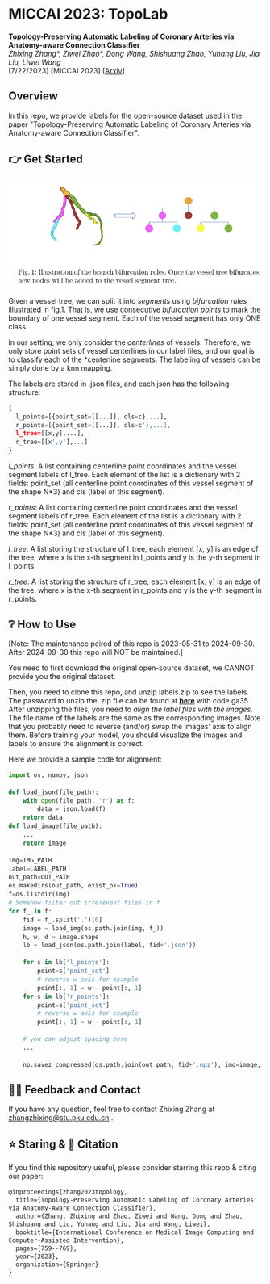 # MICCAI 2023: TopoLab

**Topology-Preserving Automatic Labeling of Coronary Arteries via Anatomy-aware Connection Classifier** \
*Zhixing Zhang\*, Ziwei Zhao\*, Dong Wang, Shishuang Zhao, Yuhang Liu, Jia Liu, Liwei Wang* \
[7/22/2023] [MICCAI 2023] [[Arxiv](http://arxiv.org/abs/2307.11959)]

## Overview

In this repo, we provide labels for the open-source dataset used in the paper "Topology-Preserving Automatic Labeling of Coronary Arteries via Anatomy-aware Connection Classifier".


## :point_right: Get Started

![image-20230713111759788](imgs/bifurcation.png)

Given a vessel tree, we can split it into *segments* using *bifurcation rules* illustrated in fig.1. That is, we use consecutive *bifurcation points* to mark the boundary of one vessel segment. Each of the vessel segment has only ONE class. 

In our setting, we only consider the *centerlines* of vessels. Therefore, we only store point sets of vessel centerlines in our label files, and our goal is to classify each of the *centerline segments. The labeling of vessels can be simply done by a knn mapping.

The labels are stored in .json files, and each json has the following structure:

```python
{
  l_points=[{point_set=[[...]], cls=c},...],
  r_points=[{point_set=[[...]], cls=c'},...],
  l_tree=[[x,y],...], 
  r_tree=[[x',y'],...]
}
```

*l_points*: A list containing centerline point coordinates and the vessel segment labels of l_tree. Each element of the list is a dictionary with 2 fields: point_set (all centerline point coordinates of this vessel segment of the shape N*3) and cls (label of this segment).

*r_points*: A list containing centerline point coordinates and the vessel segment labels of r_tree. Each element of the list is a dictionary with 2 fields: point_set (all centerline point coordinates of this vessel segment of the shape N*3) and cls (label of this segment).

*l_tree*: A list storing the structure of l_tree, each element [x, y] is an edge of the tree, where x is the x-th segment in l_points and y is the y-th segment in l_points.

*r_tree*: A list storing the structure of r_tree, each element [x, y] is an edge of the tree, where x is the x-th segment in r_points and y is the y-th segment in r_points.

## :grey_question: How to Use
[Note: The maintenance peirod of this repo is 2023-05-31 to 2024-09-30. After 2024-09-30 this repo will NOT be maintained.]

You need to first download the original open-source dataset, we CANNOT provide you the original dataset.

Then, you need to clone this repo, and unzip labels.zip to see the labels. The password to unzip the .zip file can be found at **[here](https://pan.baidu.com/s/1S6Ihv5AAtHyeLnz1FHtdtw)** with code ga35. After unzipping the files, you need to *align the label files with the images*. The file name of the labels are the same as the corresponding images. Note that you probably need to reverse (and/or) swap the images' axis to align them. Before training your model, you should visualize the images and labels to ensure the alignment is correct.



Here we provide a sample code for alignment:

```python
import os, numpy, json

def load_json(file_path):
    with open(file_path, 'r') as f:
        data = json.load(f)
    return data
def load_image(file_path):
    ...
    return image

img=IMG_PATH
label=LABEL_PATH
out_path=OUT_PATH
os.makedirs(out_path, exist_ok=True)
f=os.listdir(img)
# Somehow filter out irrelevent files in f
for f_ in f:
	fid = f_.split('.')[0]
    image = load_img(os.path.join(img, f_))
    h, w, d = image.shape
    lb = load_json(os.path.join(label, fid+'.json'))
    
    for s in lb['l_points']:
        point=s['point_set']
		# reverse w axis for example
		point[:, 1] = w - point[:, 1]
	for s in lb['r_points']:
        point=s['point_set']
		# reverse w axis for example
		point[:, 1] = w - point[:, 1]
	
	# you can adjust spacing here
	...
	
	np.savez_compressed(os.path.join(out_path, fid+'.npz'), img=image, label=lb)
```



## 🙋‍♀️ Feedback and Contact

If you have any question, feel free to contact Zhixing Zhang at zhangzhixing@stu.pku.edu.cn .

## :star: Staring & 📝 Citation

If you find this repository useful, please consider starring this repo & citing our paper:

```
@inproceedings{zhang2023topology,
  title={Topology-Preserving Automatic Labeling of Coronary Arteries via Anatomy-Aware Connection Classifier},
  author={Zhang, Zhixing and Zhao, Ziwei and Wang, Dong and Zhao, Shishuang and Liu, Yuhang and Liu, Jia and Wang, Liwei},
  booktitle={International Conference on Medical Image Computing and Computer-Assisted Intervention},
  pages={759--769},
  year={2023},
  organization={Springer}
}
```
